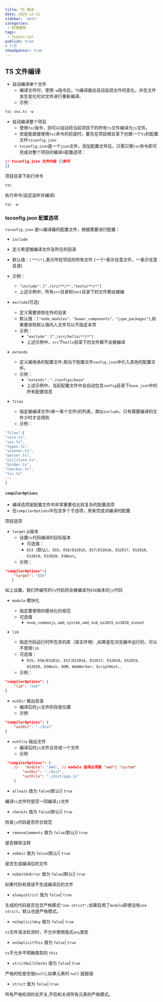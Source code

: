 ```yaml
---
title: TS 编译
date: 2020-12-31
sidebar: 'auto'
categories:
 - 前端基础
tags:
 - TypeScript
publish: true
# 打赏
showSponsor: true
---
```


## TS 文件编译

- 自动编译单个文件
  - 编译文件时，使用`-w`指令后，`TS`编译器会自动监视文件的变化，并在文件发生变化时对文件进行重新编译。
  - 示例：

 ```s
 tsc xxx.ts -w
 ```

- 自动编译整个项目
  - 使用`tsc`指令，则可以自动将当前项目下的所有`ts`文件编译为`js`文件。
  - 但是能直接使用`tsc`命令的前提时，要先在项目根目录下创建一个`ts`的配置文件`tsconfig.json`
  - `tsconfig.json`是一个`json`文件，添加配置文件后，只需只需`tsc`命令即可完成对整个项目的编译o配置选项：

```json
// tsconfig.json 文件内容 {}即可
{}
```

项目目录下执行命令

```s
tsc
```

执行命令(自定监听并编译)

```s
tsc -w
```

### tsconfig.json 配置选项

`tsconfig.json` 是`ts`编译器的配置文件，根据需要进行配置：

- `include`
- 定义希望被编译文件及所在的目录
- 默认值：`["**/*]`,表示所在项目的所有文件 (一个`*`表示任意文件，`**`表示任意目录)
- 示例：
  - `"include"：["./src/**/*","tests/**/*"]`
  - 上述示例中，所有`src`目录和`test`目录下的文件都会被编

- `exclude`(可选)
  - 定义需要排除在外的目录
  - 默认值：`["node_modules"，"bower_components"，"jspm_packages"]`,如果要排除默认值内人文件可以不指定本项
  - 示例：
    - `"exclude"：["./src/hello/**/*"]`
    - 上述示例中，`src`下`hello`目录下的文件都不会被编译

- `extends`
  - 定义被继承的配置文件,相当于配置文件`config.json`中引入其他的配置文件。
  - 示例：
    - `"extends"："./configs/base"`
    - 上述示例中，当前配置文件中会自动包含`config`目录下`base.json`中的所有配置信息

- `files`
  - 指定被编译文件(单一某个文件)的列表，类似`include`，只有需要编译的文件少时才会用到
  - 示例：

```ts
"files":[
"core.ts",
"sys.ts",
"types.ts",
"scanner.ts",
"parser.ts",
"utilities.ts",
"binder.ts",
"checker.ts",
"tsc.ts"
···
]
```

#### `compilerOptions`

- 编译选项是配置文件中非常重要也比较复杂的配置选项
- 在`compilerOptions`中包含多个子选项，用来完成对编译的配置

项目选项

- `target` js版本
  - 设置`ts`代码编译的目标版本
    - 可选值：
    - `ES3`（默认）、`ES5`、`ES6/ES2015`、`ES7/ES2016`、`ES2017`、`ES2018`、`ES2019`、`ES2020`、`ESNext`。
  - 示例：

```json
"compilerOptions":{
    "target": "ES6"
   }
```

如上设置，我们所编写的`ts`代码将会被编译为`ES6`版本的`js`代码

- `module` 模块化
  - 指定要使用的模块化的规范
  - 可选值
    - `none`, `commonjs`, `amd`, `system`, `umd`, `es6`, `es2015`, `es2020`, `esnext`

- `lib`
  - 指定代码运行时所包含的库（宿主环境）,如果是在浏览器中运行的，可以不使用`lib`
  - 可选值：
    - `ES5`、`ES6/ES2015`、`ES7/ES2016`、`ES2017`、`ES2018`、`ES2019`、`ES2020`、`ESNext`、`DOM`、`WebWorker`、`ScriptHost`...
  - 示例：

```json
"compilerOptions": {
    "lib": "es6"
}
```

- `outDir` 输出目录
  - 编译后的`js`文件的存放位置
  - 示例

```json
"compilerOptions": {
    "outDir": "./dist"
}
```

- `outFile` 输出文件
  - 编译后的`js`文件合并成一个文件
  - 示例

```json
 "compilerOptions": {
    //   "module": "amd", // module 选项必须是 "amd"| "system"
        "outDir": "./dist",
        "outFile": "./dist/app.js"
    }
```

- `allowJs` 值为 `false`(默认)| `true`

编译`ts`文件时是否一同编译`js`文件

- `checkJs` 值为 `false`(默认)| `true`

检查`js`代码是否符合规范

- `removeComments` 值为 `false`(默认)| `true`

是否移除注释

- `noEmit` 值为 `false`(默认)| `true`

是否生成编译后的文件

- `noEmitOnError` 值为 `false`(默认)| `true`

如果代码有错误不生成编译后的文件

- `alwaysStrict` 值为 `false`| `true`

生成的代码是否包含严格模式`"use strict";`如果启用了`module`即使没有`use strict`，默认也是严格模式。

- `noImplicitAny` 值为 `false`| `true`

`ts`文件语法检测时，不允许使用隐式`any`类型

- `noImplicitThis` 值为 `false`| `true`

`ts`不允许不明确类型的 `this`

- `strictNullChecks` 值为 `false`| `true`

严格的检查空值(`null`),如果元素时 `null` 就报错

- `strict` 值为 `false`| `true`

所有严格检测的总开关,开启和关闭所有元素的严格模式。
